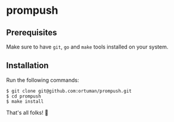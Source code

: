 # prompush

## Prerequisites

Make sure to have `git`, `go` and `make` tools installed on your system. 

## Installation

Run the following commands:

```shell
$ git clone git@github.com:ortuman/prompush.git
$ cd prompush
$ make install
```

That's all folks! 🎉